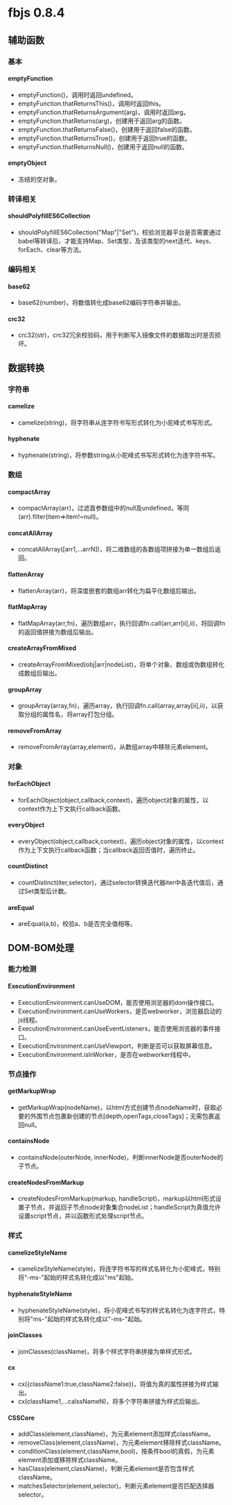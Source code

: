 # fbjs 0.8.4

## 辅助函数

### 基本

#### emptyFunction

* emptyFunction()，调用时返回undefined。
* emptyFunction.thatReturnsThis()，调用时返回this。
* emptyFunction.thatReturnsArgument(arg)，调用时返回arg。
* emptyFunction.thatReturns(arg)，创建用于返回arg的函数。
* emptyFunction.thatReturnsFalse()，创建用于返回false的函数。
* emptyFunction.thatReturnsTrue()，创建用于返回true的函数。
* emptyFunction.thatReturnsNull()，创建用于返回null的函数。

#### emptyObject

* 冻结的空对象。

### 转译相关

#### shouldPolyfillES6Collection

* shouldPolyfillES6Collection("Map"|"Set")，校验浏览器平台是否需要通过babel等转译后，才能支持Map、Set类型，及该类型的next迭代、keys、forEach、clear等方法。

### 编码相关

#### base62

* base62(number)，将数值转化成base62编码字符串并输出。

#### crc32

* crc32(str)，crc32冗余校验码，用于判断写入镜像文件的数据取出时是否损坏。

## 数据转换

### 字符串

#### camelize

* camelize(string)，将字符串从连字符书写形式转化为小驼峰式书写形式。

#### hyphenate

* hyphenate(string)，将参数string从小驼峰式书写形式转化为连字符书写。

### 数组

#### compactArray

* compactArray(arr)，过滤首参数组中的null及undefined，等同(arr).filter(item=>item!=null)。

#### concatAllArray

* concatAllArray([arr1,...arrN])，将二维数组的各数组项拼接为单一数组后返回。

#### flattenArray

* flattenArray(arr)，将深度嵌套的数组arr转化为扁平化数组后输出。

#### flatMapArray

* flatMapArray(arr,fn)，遍历数组arr，执行回调fn.call(arr,arr[ii],ii)，将回调fn的返回值拼接为数组后输出。

#### createArrayFromMixed

* createArrayFromMixed(obj|arr|nodeList)，将单个对象、数组或伪数组转化成数组后输出。

#### groupArray

* groupArray(array,fn)，遍历array，执行回调fn.call(array,array[ii],ii)，以获取分组的属性名，将array打包分组。

#### removeFromArray

* removeFromArray(array,element)，从数组array中移除元素element。

### 对象

#### forEachObject

* forEachObject(object,callback,context)，遍历object对象的属性，以context作为上下文执行callback函数。

#### everyObject

* everyObject(object,callback,context)，遍历object对象的属性，以context作为上下文执行callback函数；当callback返回否值时，遍历终止。

#### countDistinct

* countDistinct(iter,selector)，通过selector转换迭代器iter中各迭代值后，通过Set类型后计数。
    
#### areEqual

* areEqual(a,b)，校验a、b是否完全值相等。

## DOM-BOM处理

### 能力检测

#### ExecutionEnvironment

* ExecutionEnvironment.canUseDOM，能否使用浏览器的dom操作接口。
* ExecutionEnvironment.canUseWorkers，是否webworker，浏览器启动的js线程。
* ExecutionEnvironment.canUseEventListeners，能否使用浏览器的事件接口。
* ExecutionEnvironment.canUseViewport，判断是否可以获取屏幕信息。
* ExecutionEnvironment.isInWorker，是否在webworker线程中。

### 节点操作

#### getMarkupWrap

* getMarkupWrap(nodeName)，以html方式创建节点nodeName时，获取必要的外围节点包裹新创建的节点[depth,openTags,closeTags]；无需包裹返回null。

#### containsNode

* containsNode(outerNode, innerNode)，判断innerNode是否outerNode的子节点。

#### createNodesFromMarkup

* createNodesFromMarkup(markup, handleScript)，markup以html形式设置子节点，并返回子节点node对象集合nodeList；handleScript为真值允许设置script节点，并以函数形式处理script节点。

### 样式

#### camelizeStyleName

* camelizeStyleName(style)，将连字符书写的样式名转化为小驼峰式，特别将"-ms-"起始的样式名转化成以"ms"起始。

#### hyphenateStyleName

* hyphenateStyleName(style)，将小驼峰式书写的样式名转化为连字符式，特别将"ms-"起始的样式名转化成以"-ms-"起始。

#### joinClasses

* joinClasses(className)，将多个样式字符串拼接为单样式形式。

#### cx

* cx({className1:true,className2:false})，将值为真的属性拼接为样式输出。
* cx(className1,...calssNameN)，将多个字符串拼接为样式后输出。

#### CSSCore

* addClass(element,className)，为元素element添加样式className。
* removeClass(element,className)，为元素element移除样式className。
* conditionClass(element,className,bool)，按条件bool的真假，为元素element添加或移除样式className。
* hasClass(element,className)，判断元素element是否包含样式className。
* matchesSelector(element,selector)，判断元素element是否匹配选择器selector。









